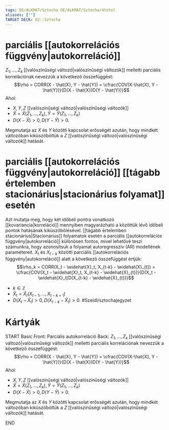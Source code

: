 ```yaml
---
tags: OE/ALKMAT/Sztocha OE/ALKMAT/Sztocha/4tétel 
aliases: [""]
TARGET DECK: 02::Sztocha
---
```

# parciális [[autokorrelációs függvény|autokorreláció]]
$Z_1, \dots, Z_k$ [[valószínűségi változó|valószínűségi változók]] melletti parciális korrelációnak nevezzük a következő összefüggést:
$$\rho = CORR(X - \hat{X}, Y - \hat{Y}) = \cfrac{COV(X-\hat{X}, Y - \hat{Y})}{D(X - \hat{X})D(Y - \hat{Y})}$$
Ahol:
- $X,Y,Z$ [[valószínűségi változó|valószínűségi változók]]
- $\hat{X} = \hat{X}(Z_1, \dots, Z_k), \hat{Y} = \hat{Y}(Z_1, \dots, Z_k)$
- $D(X - \hat{X}) > 0, D(Y - \hat{Y}) > 0$.

Megmutatja az $X$ és $Y$ közötti kapcsolat erősségét azután, hogy mindkét változóban kiküszöböltük a $Z$ [[valószínűségi változó|valószínűségi változók]] hatását.

# parciális [[autokorrelációs függvény|autokorreláció]] [[tágabb értelemben stacionárius|stacionárius folyamat]] esetén
Azt mutatja meg, hogy két időbeli pontra vonatkozó [[kovariancia|korreláció]] mennyiben magyarázható a közöttük lévő időbeli pontok hatásának kiküszöbölésével. [[tágabb értelemben stacionárius|Stacionárius]] folyamatok esetén a parciális [[autokorrelációs függvény|autokorreláció]] különösen fontos, mivel lehetővé teszi számunkra, hogy azonosítsuk a folyamat autoregresszív (AR) modellének paramétereit.
$X_t$ és $X_{t-k}$ közötti parciális [[autokorrelációs függvény|autokorreláció]] alatt a következő összefüggést értjük:
$$\rho_k = CORR(X_t - \widehat{X}_t, X_{t-k} - \widehat{X}_{t}) = \cfrac{COV(X_t - \widehat{X}_t, X_{t-k} - \widehat{X}_{t})}{D(X_t - \widehat{X}_t)D(X_{t-k} - \widehat{X}_{t})}$$
- $k \in \mathbb{Z}$ 
- $\widehat{X}_t = \widehat{X}_t(X_{t-1}, \dots, X_{t-k+1})$
- $D(X_t - \hat{X}_t) > 0, D(X_{t-k} - \hat{X}_t) > 0$.
#Szeidl/sztochajegyzet 

# Kártyák
START
Basic
Front:
Parciális autokorreláció
Back:
$Z_1, \dots, Z_k$ [[valószínűségi változó|valószínűségi változók]] melletti parciális korrelációnak nevezzük a következő összefüggést:
$$\rho = CORR(X - \hat{X}, Y - \hat{Y}) = \cfrac{COV(X-\hat{X}, Y - \hat{Y})}{D(X - \hat{X})D(Y - \hat{Y})}$$
Ahol:
- $X,Y,Z$ [[valószínűségi változó|valószínűségi változók]]
- $\hat{X} = \hat{X}(Z_1, \dots, Z_k), \hat{Y} = \hat{Y}(Z_1, \dots, Z_k)$
- $D(X - \hat{X}) > 0, D(Y - \hat{Y}) > 0$.

Megmutatja az $X$ és $Y$ közötti kapcsolat erősségét azután, hogy mindkét változóban kiküszöböltük a $Z$ [[valószínűségi változó|valószínűségi változók]] hatását.
<!--ID: 1686170330137-->
END